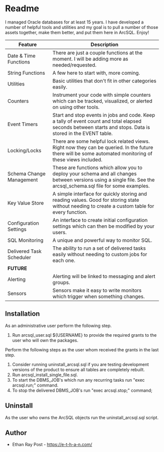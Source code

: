 
# Readme 

I managed Oracle databases for at least 15 years. I have developed a number of helpful tools and utilities and my goal is to pull a number of those assets together, make them better, and put them here in ArcSQL. Enjoy!

| Feature | Description |
| --- | --- |
| Date & Time Functions | There are just a couple functions at the moment. I will be adding more as needed/requested. |
| String Functions | A few here to start with, more coming. |
| Utilities | Basic utilities that don't fit in other categories easily. |
| Counters | Instrument your code with simple counters which can be tracked, visualized, or alerted on using other tools. |
| Event Timers| Start and stop events in jobs and code. Keep a tally of event count and total elapsed seconds between starts and stops. Data is stored in the EVENT table.
| Locking/Locks | There are some helpful lock related views. Right now they can be queried. In the future there will be some automated monitoring of these views included.
| Schema Change Management | These are functions which allow you to deploy your schema and all changes between versions using a single file. See the arcsql_schema.sql file for some examples.
| Key Value Store | A simple interface for quickly storing and reading values. Good for storing state without needing to create a custom table for every function. |
| Configuration Settings | An interface to create initial configuration settings which can then be modified by your users. |
| SQL Monitoring | A unique and powerful way to monitor SQL. |
| Delivered Task Scheduler | The ability to run a set of delivered tasks easily without needing to custom jobs for each one. |
| **FUTURE** | |
| Alerting | Alerting will be linked to messaging and alert groups.  |
| Sensors | Sensors make it easy to write monitors which trigger when something changes.| 

## Installation

As an administrative user perform the following step.

1. Run arcsql_user.sql ${USERNAME} to provide the required grants to the user who will own the packages. 

Perform the following steps as the user whom received the grants in the last step.

1. Consider running uninstall_arcsql.sql if you are testing development versions of the product to ensure all tables are completely rebuilt.
2. Run arcsql_install_single_file.sql.
3. To start the DBMS_JOB's which run any recurring tasks run "exec arcsql.run;" command.
4. To stop the delivered DBMS_JOB's run "exec arcsql.stop;" command;

## Uninstall
As the user who owns the ArcSQL objects run the uninstall_arcsql.sql script.

## Author

* Ethan Ray Post - https://e-t-h-a-n.com/ 

